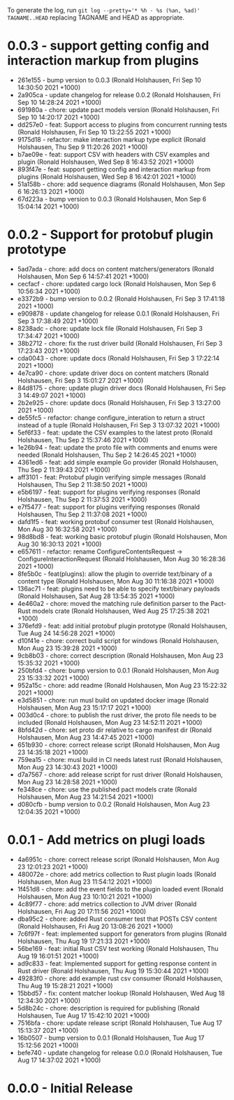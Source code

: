 To generate the log, run `git log --pretty='* %h - %s (%an, %ad)'  TAGNAME..HEAD` replacing TAGNAME and HEAD as appropriate.

# 0.0.3 - support getting config and interaction markup from plugins

* 261e155 - bump version to 0.0.3 (Ronald Holshausen, Fri Sep 10 14:30:50 2021 +1000)
* 2a905ca - update changelog for release 0.0.2 (Ronald Holshausen, Fri Sep 10 14:28:24 2021 +1000)
* 691980a - chore: update pact models version (Ronald Holshausen, Fri Sep 10 14:20:17 2021 +1000)
* dd257e0 - feat: Support access to plugins from concurrent running tests (Ronald Holshausen, Fri Sep 10 13:22:55 2021 +1000)
* 9175d18 - refactor: make interaction markup type explicit (Ronald Holshausen, Thu Sep 9 11:20:26 2021 +1000)
* b7ae09e - feat: support CSV with headers with CSV examples and plugin (Ronald Holshausen, Wed Sep 8 16:43:52 2021 +1000)
* 893f47e - feat: support getting config and interaction markup from plugins (Ronald Holshausen, Wed Sep 8 16:42:01 2021 +1000)
* 51a158b - chore: add sequence diagrams (Ronald Holshausen, Mon Sep 6 16:26:13 2021 +1000)
* 67d223a - bump version to 0.0.3 (Ronald Holshausen, Mon Sep 6 15:04:14 2021 +1000)

# 0.0.2 - Support for protobuf plugin prototype

* 5ad7ada - chore: add docs on content matchers/generators (Ronald Holshausen, Mon Sep 6 14:57:41 2021 +1000)
* cecfacf - chore: updated cargo lock (Ronald Holshausen, Mon Sep 6 10:56:34 2021 +1000)
* e3372b9 - bump version to 0.0.2 (Ronald Holshausen, Fri Sep 3 17:41:18 2021 +1000)
* e909878 - update changelog for release 0.0.1 (Ronald Holshausen, Fri Sep 3 17:38:49 2021 +1000)
* 8238adc - chore: update lock file (Ronald Holshausen, Fri Sep 3 17:34:47 2021 +1000)
* 38b2712 - chore: fix the rust driver build (Ronald Holshausen, Fri Sep 3 17:23:43 2021 +1000)
* cda0043 - chore: update docs (Ronald Holshausen, Fri Sep 3 17:22:14 2021 +1000)
* 4e7ca90 - chore: update driver docs on content matchers (Ronald Holshausen, Fri Sep 3 15:01:27 2021 +1000)
* 84d8175 - chore: update plugin driver docs (Ronald Holshausen, Fri Sep 3 14:49:07 2021 +1000)
* 2b2e925 - chore: update docs (Ronald Holshausen, Fri Sep 3 13:27:00 2021 +1000)
* de55fc5 - refactor: change configure_interation to return a struct instead of a tuple (Ronald Holshausen, Fri Sep 3 13:07:32 2021 +1000)
* 5ef6f33 - feat: update the CSV examples to the latest proto (Ronald Holshausen, Thu Sep 2 15:37:46 2021 +1000)
* 1e26b94 - feat: update the proto file with comments and enums were needed (Ronald Holshausen, Thu Sep 2 14:26:45 2021 +1000)
* 4361ed6 - feat: add simple example Go provider (Ronald Holshausen, Thu Sep 2 11:39:43 2021 +1000)
* aff3101 - feat: Protobuf plugin verifying simple messages (Ronald Holshausen, Thu Sep 2 11:38:50 2021 +1000)
* e5b6197 - feat: support for plugins verifying responses (Ronald Holshausen, Thu Sep 2 11:37:53 2021 +1000)
* e7f5477 - feat: support for plugins verifying responses (Ronald Holshausen, Thu Sep 2 11:37:08 2021 +1000)
* dafd1f5 - feat: working protobuf consumer test (Ronald Holshausen, Mon Aug 30 16:32:58 2021 +1000)
* 98d8bd8 - feat: working basic protobuf plugin (Ronald Holshausen, Mon Aug 30 16:30:13 2021 +1000)
* e657611 - refactor: rename ConfigureContentsRequest -> ConfigureInteractionRequest (Ronald Holshausen, Mon Aug 30 16:28:36 2021 +1000)
* 8fe5b0c - feat(plugins): allow the plugin to override text/binary of a content type (Ronald Holshausen, Mon Aug 30 11:16:38 2021 +1000)
* 136ac71 - feat: plugins need to be able to specify text/binary payloads (Ronald Holshausen, Sat Aug 28 13:54:35 2021 +1000)
* 4e460a2 - chore: moved the matching rule definition parser to the Pact-Rust models crate (Ronald Holshausen, Wed Aug 25 17:25:38 2021 +1000)
* 376efd9 - feat: add initial protobuf plugin prototype (Ronald Holshausen, Tue Aug 24 14:56:28 2021 +1000)
* d10f41e - chore: correct build script for windows (Ronald Holshausen, Mon Aug 23 15:39:28 2021 +1000)
* 9cb8b03 - chore: correct description (Ronald Holshausen, Mon Aug 23 15:35:32 2021 +1000)
* 250bfd4 - chore: bump version to 0.0.1 (Ronald Holshausen, Mon Aug 23 15:33:32 2021 +1000)
* 952a15c - chore: add readme (Ronald Holshausen, Mon Aug 23 15:22:32 2021 +1000)
* e3d5851 - chore: run musl build on updated docker image (Ronald Holshausen, Mon Aug 23 15:17:17 2021 +1000)
* 003d0c4 - chore: to publish the rust driver, the proto file needs to be included (Ronald Holshausen, Mon Aug 23 14:52:11 2021 +1000)
* 8bfd42d - chore: set proto dir relative to cargo manifest dir (Ronald Holshausen, Mon Aug 23 14:47:45 2021 +1000)
* 651b930 - chore: correct release script (Ronald Holshausen, Mon Aug 23 14:35:18 2021 +1000)
* 759ea15 - chore: musl build in CI needs latest rust (Ronald Holshausen, Mon Aug 23 14:30:43 2021 +1000)
* d7a7567 - chore: add release script for rust driver (Ronald Holshausen, Mon Aug 23 14:28:58 2021 +1000)
* fe348ce - chore: use the published pact models crate (Ronald Holshausen, Mon Aug 23 14:21:54 2021 +1000)
* d080cfb - bump version to 0.0.2 (Ronald Holshausen, Mon Aug 23 12:04:35 2021 +1000)

# 0.0.1 - Add metrics on plugi loads

* 4a6951c - chore: correct release script (Ronald Holshausen, Mon Aug 23 12:01:23 2021 +1000)
* 480072e - chore: add metrics collection to Rust plugin loads (Ronald Holshausen, Mon Aug 23 11:54:12 2021 +1000)
* 1f451d8 - chore: add the event fields to the plugin loaded event (Ronald Holshausen, Mon Aug 23 10:10:21 2021 +1000)
* 4c89f77 - chore: add metrics collection to JVM driver (Ronald Holshausen, Fri Aug 20 17:11:56 2021 +1000)
* dba95c2 - chore: added Rust consumer test that POSTs CSV content (Ronald Holshausen, Fri Aug 20 13:08:26 2021 +1000)
* 7c6f97f - feat: implemented support for generators from plugins (Ronald Holshausen, Thu Aug 19 17:21:33 2021 +1000)
* 56be169 - feat: initial Rust CSV test working (Ronald Holshausen, Thu Aug 19 16:01:51 2021 +1000)
* ad9c833 - feat: Implemented support for getting response content in Rust driver (Ronald Holshausen, Thu Aug 19 15:30:44 2021 +1000)
* 49283f0 - chore: add example rust csv consumer (Ronald Holshausen, Thu Aug 19 15:28:21 2021 +1000)
* 15bbd57 - fix: content matcher lookup (Ronald Holshausen, Wed Aug 18 12:34:30 2021 +1000)
* 5d8b24c - chore: description is required for publishing (Ronald Holshausen, Tue Aug 17 15:42:10 2021 +1000)
* 7516bfa - chore: update release script (Ronald Holshausen, Tue Aug 17 15:13:37 2021 +1000)
* 16b0507 - bump version to 0.0.1 (Ronald Holshausen, Tue Aug 17 15:12:56 2021 +1000)
* befe740 - update changelog for release 0.0.0 (Ronald Holshausen, Tue Aug 17 14:37:02 2021 +1000)

# 0.0.0 - Initial Release
